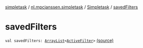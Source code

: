 [simpletask](../../index.md) / [nl.mpcjanssen.simpletask](../index.md) / [Simpletask](index.md) / [savedFilters](.)

# savedFilters

`val savedFilters: `[`ArrayList`](http://docs.oracle.com/javase/6/docs/api/java/util/ArrayList.html)`<`[`ActiveFilter`](../-active-filter/index.md)`>` [(source)](https://github.com/mpcjanssen/simpletask-android/blob/master/src/main/java/nl/mpcjanssen/simpletask/Simpletask.kt#L876)
